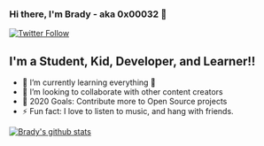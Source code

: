 ### Hi there, I'm Brady - aka 0x00032 👋
[![Twitter Follow](https://img.shields.io/twitter/follow/bmiller4579?color=1DA1F2&logo=twitter&style=for-the-badge)](https://twitter.com/intent/follow?original_referer=https%3A%2F%2Fgithub.com%2FcodeSTACKr&screen_name=codeSTACKr)

## I'm a Student, Kid, Developer, and Learner!!

- 🌱 I’m currently learning everything 🤣
- 👯 I’m looking to collaborate with other content creators
- 🥅 2020 Goals: Contribute more to Open Source projects
- ⚡ Fun fact: I love to listen to music, and hang with friends.



[![Brady's github stats](https://github-readme-stats.vercel.app/api?username=0x00032)](https://github.com/anuraghazra/github-readme-stats)
